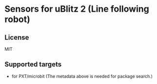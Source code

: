 # Sensors for uBlitz 2 (Line following robot)

## License
MIT

## Supported targets

* for PXT/microbit
(The metadata above is needed for package search.)
